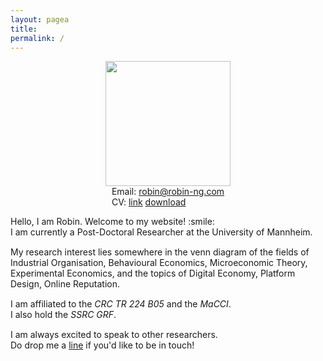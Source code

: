 ```yaml
---
layout: pagea
title:
permalink: /
---
```


<div class="box">
<div style="text-align:center">
<img src="{{site.baseurl}}/assets/images/" alt="" width="200px"/> <br/>
<div style="display: inline-block; text-align: left;">
Email: <a href="mailto:robin@robin-ng.com">robin@robin-ng.com</a><br/>
CV: <a href="{{ site.url }}/cv/">link</a> <a href="{{ site.url }}/download/cv.pdf">download</a>
</div>
</div>
</div>

<div>
<p style="margin-bottom:15px">
Hello, I am Robin. Welcome to my website! :smile: <br/>
I am currently a Post-Doctoral Researcher at the University of Mannheim. <br/>
</p>

<p style="margin-bottom:15px">
My research interest lies somewhere in the venn diagram of the fields of Industrial Organisation, Behavioural Economics, Microeconomic Theory, Experimental Economics, and the topics of Digital Economy, Platform Design, Online Reputation. <br/>
</p>

<p style="margin-bottom:15px">
I am affiliated to the <a title="Collaborative Research Center Transregio 224 Project B05, https://www.crctr224.de/"><i>CRC TR 224 B05</i></a> and the <a title="Mannheim Centre for Competition and Innovation, https://www.macci-mannheim.eu/"><i>MaCCI</i></a>. <br/> 
I also hold the <a title="Social Science Research Council (Singapore) Graduate Research Fellowship"><i>SSRC GRF</i></a>. 
</p>

<p style="margin-bottom:15px">
I am always excited to speak to other researchers. <br/>
Do drop me a <a href="mailto:robin@robin-ng.com">line</a> if you'd like to be in touch! <br/>
</p>


</div>
